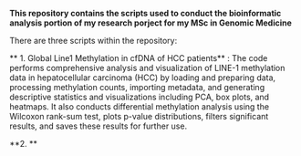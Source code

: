 **This repository contains the scripts used to conduct the bioinformatic analysis portion of my research porject for my MSc in Genomic Medicine**

There are three scripts within the repository:

** 1. Global Line1 Methylation in cfDNA of HCC patients** : The code performs comprehensive analysis and visualization of LINE-1 methylation data in hepatocellular carcinoma (HCC) by loading and preparing data, processing methylation counts, importing metadata, and generating descriptive statistics and visualizations including PCA, box plots, and heatmaps. It also conducts differential methylation analysis using the Wilcoxon rank-sum test, plots p-value distributions, filters significant results, and saves these results for further use.

**2. **

